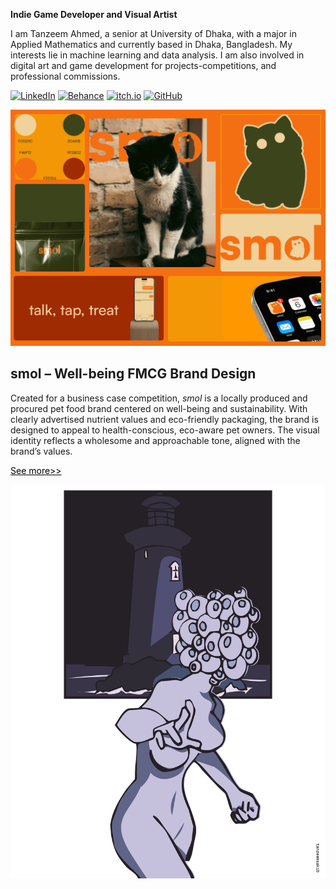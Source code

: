 **Indie Game Developer and Visual Artist**

I am Tanzeem Ahmed, a senior at University of Dhaka, with a major in Applied
Mathematics and currently based in Dhaka, Bangladesh. My interests lie in machine
learning and data analysis. I am also involved in digital art and game development for
projects-competitions, and professional commissions.

[![LinkedIn](https://custom-icon-badges.demolab.com/badge/LinkedIn-000000?style=for-the-badge&logo=linkedin-white&logoColor=white)](https://www.linkedin.com/in/tanzeemsakib/)
[![Behance](https://img.shields.io/badge/-Behance-000000?style=for-the-badge&logo=behance&logoColor=white)](https://www.behance.net/tanzeemsakib)
[![itch.io](https://img.shields.io/badge/-itch.io-000000?style=for-the-badge&logo=itch.io&logoColor=white)](https://tanzeem-ahmed-sakib.itch.io/)
[![GitHub](https://img.shields.io/badge/-GitHub-000000?style=for-the-badge&logo=github&logoColor=white)](https://github.com/tanzeemsakib)

![SMOL MOODBOARD](assets/smol-moodboard.gif)

## smol – Well-being FMCG Brand Design

Created for a business case competition, _smol_ is a locally produced and procured pet food brand centered on well-being and sustainability. With clearly advertised nutrient values and eco-friendly packaging, the brand is designed to appeal to health-conscious, eco-aware pet owners. The visual identity reflects a wholesome and approachable tone, aligned with the brand’s values.

<a href="https://www.behance.net/tanzeemsakib" style="color: black; text-decoration: underline;">See more&gt;&gt;</a>

![LOVECRAFTIAN ILLUSTRATION](assets/lovecraftian-illustration.png)

